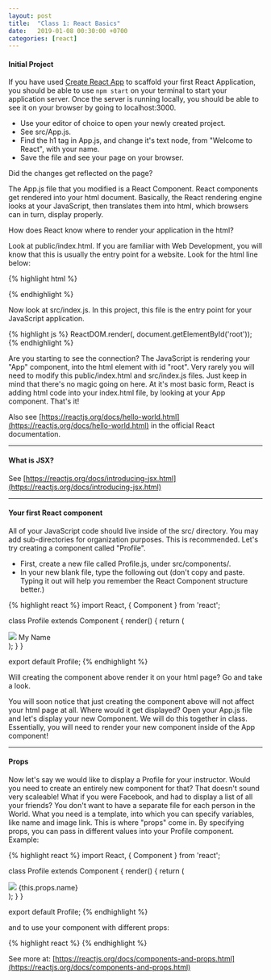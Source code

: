 ```yaml
---
layout: post
title:  "Class 1: React Basics"
date:   2019-01-08 00:30:00 +0700
categories: [react]
---
```


#### Initial Project

If you have used [Create React App](https://github.com/facebookincubator/create-react-app) to scaffold your first React Application, you should be able to use `npm start` on your terminal to start your application server. Once the server is running locally, you should be able to see it on your browser by going to localhost:3000.

- Use your editor of choice to open your newly created project.
- See src/App.js.
- Find the h1 tag in App.js, and change it's text node, from "Welcome to React", with your name.
- Save the file and see your page on your browser.

Did the changes get reflected on the page?

The App.js file that you modified is a React Component. React components get rendered into your html document. Basically, the React rendering engine looks at your JavaScript, then translates them into html, which browsers can in turn, display properly.

How does React know where to render your application in the html?

Look at public/index.html. If you are familiar with Web Development, you will know that this is usually the entry point for a website. Look for the html line below:

{% highlight html %}
<div id="root"></div>
{% endhighlight %}

Now look at src/index.js. In this project, this file is the entry point for your JavaScript application.

{% highlight js %}
ReactDOM.render(<App />, document.getElementById('root'));
{% endhighlight %}

Are you starting to see the connection? The JavaScript is rendering your "App" component, into the html element with id "root". Very rarely you will need to modify this public/index.html and src/index.js files. Just keep in mind that there's no magic going on here. At it's most basic form, React is adding html code into your index.html file, by looking at your App component. That's it!

Also see [https://reactjs.org/docs/hello-world.html](https://reactjs.org/docs/hello-world.html) in the official React documentation.

---

#### What is JSX?
See [https://reactjs.org/docs/introducing-jsx.html](https://reactjs.org/docs/introducing-jsx.html)

---

#### Your first React component

All of your JavaScript code should live inside of the src/ directory. You may add sub-directories for organization purposes. This is recommended. Let's try creating a component called "Profile".

- First, create a new file called Profile.js, under src/components/.
- In your new blank file, type the following out (don't copy and paste. Typing it out will help you remember the React Component structure better.)

{% highlight react %}
import React, { Component } from 'react';

class Profile extends Component {
  render() {
    return (
      <div>
        <img src="some/image/url" />
        <span>My Name</span>
      </div>
    );
  }
}

export default Profile;
{% endhighlight %}

Will creating the component above render it on your html page? Go and take a look.

You will soon notice that just creating the component above will not affect your html page at all. Where would it get displayed?
Open your App.js file and let's display your new Component. We will do this together in class.
Essentially, you will need to render your new component inside of the App component!

---

#### Props

Now let's say we would like to display a Profile for your instructor. Would you need to create an entirely new component for that? That doesn't sound very scaleable! What if you were Facebook, and had to display a list of all your friends? You don't want to have a separate file for each person in the World. What you need is a template, into which you can specify variables, like name and image link.
This is where "props" come in. By specifying props, you can pass in different values into your Profile component. Example:

{% highlight react %}
import React, { Component } from 'react';

class Profile extends Component {
  render() {
    return (
      <div>
        <img src={this.props.imageUrl} />
        <span>{this.props.name}</span>
      </div>
    );
  }
}

export default Profile;
{% endhighlight %}

and to use your component with different props:

{% highlight react %}
<Profile name="Your Name" imageUrl="your image url" />
<Profile name="Daniel Takeuchi" imageUrl="some other url" />
{% endhighlight %}

See more at: [https://reactjs.org/docs/components-and-props.html](https://reactjs.org/docs/components-and-props.html)
